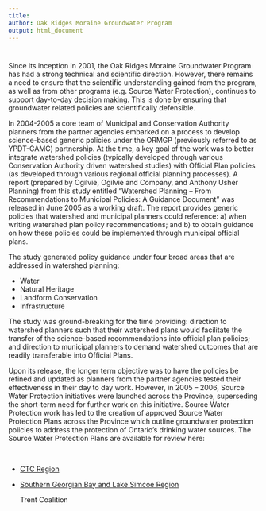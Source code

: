 ```yaml
---
title: 
author: Oak Ridges Moraine Groundwater Program
output: html_document
---
```



# 


Since its inception in 2001, the Oak Ridges Moraine Groundwater Program has had a strong technical and scientific direction. However, there remains a need to ensure that the scientific understanding gained from the program, as well as from other programs (e.g. Source Water Protection), continues to support day-to-day decision making. This is done by ensuring that groundwater related policies are scientifically defensible.

In 2004-2005 a core team of Municipal and Conservation Authority planners from the partner agencies embarked on a process to develop science-based generic policies under the ORMGP (previously referred to as YPDT-CAMC) partnership. At the time, a key goal of the work was to better integrate watershed policies (typically developed through various Conservation Authority driven watershed studies) with Official Plan policies (as developed through various regional official planning processes). A report (prepared by Ogilvie, Ogilvie and Company, and Anthony Usher Planning) from this study entitled “Watershed Planning – From Recommendations to Municipal Policies: A Guidance Document” was released in June 2005 as a working draft. The report provides generic policies that watershed and municipal planners could reference: a) when writing watershed plan policy recommendations; and b) to obtain guidance on how these policies could be implemented through municipal official plans.

The study generated policy guidance under four broad areas that are addressed in watershed planning:
- Water
- Natural Heritage
- Landform Conservation
- Infrastructure

The study was ground-breaking for the time providing: direction to watershed planners such that their watershed plans would facilitate the transfer of the science-based recommendations into official plan policies; and direction to municipal planners to demand watershed outcomes that are readily transferable into Official Plans.

Upon its release, the longer term objective was to have the policies be refined and updated as planners from the partner agencies tested their effectiveness in their day to day work. However, in 2005 – 2006, Source Water Protection initiatives were launched across the Province, superseding the short-term need for further work on this initiative. Source Water Protection work has led to the creation of approved Source Water Protection Plans across the Province which outline groundwater protection policies to address the protection of Ontario’s drinking water sources. The Source Water Protection Plans are available for review here:

​
* [CTC Region](https://ctcswp.ca/protecting-our-water/the-ctc-source-protection-plan/)
* [Southern Georgian Bay and Lake Simcoe Region](https://ourwatershed.ca/resources/reports-and-plans/source-protection-plan/)
    

    Trent Coalition
